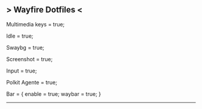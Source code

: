## > Wayfire Dotfiles <

Multimedia keys = true;

Idle = true;

Swaybg = true;

Screenshot = true;

Input = true;

Polkit Agente = true;

Bar = {
enable = true;
waybar = true;
}

----

